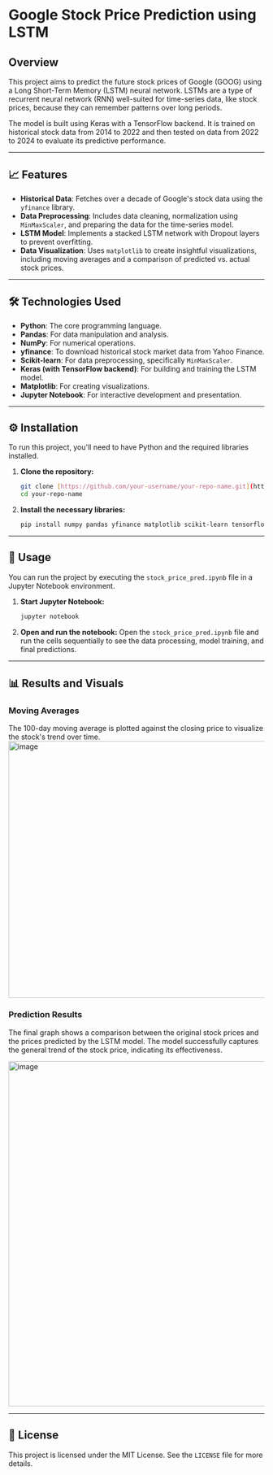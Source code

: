 # Google Stock Price Prediction using LSTM



## Overview

This project aims to predict the future stock prices of Google (GOOG) using a Long Short-Term Memory (LSTM) neural network. LSTMs are a type of recurrent neural network (RNN) well-suited for time-series data, like stock prices, because they can remember patterns over long periods.

The model is built using Keras with a TensorFlow backend. It is trained on historical stock data from 2014 to 2022 and then tested on data from 2022 to 2024 to evaluate its predictive performance.

---

## 📈 Features

-   **Historical Data**: Fetches over a decade of Google's stock data using the `yfinance` library.
-   **Data Preprocessing**: Includes data cleaning, normalization using `MinMaxScaler`, and preparing the data for the time-series model.
-   **LSTM Model**: Implements a stacked LSTM network with Dropout layers to prevent overfitting.
-   **Data Visualization**: Uses `matplotlib` to create insightful visualizations, including moving averages and a comparison of predicted vs. actual stock prices.

---

## 🛠️ Technologies Used

-   **Python**: The core programming language.
-   **Pandas**: For data manipulation and analysis.
-   **NumPy**: For numerical operations.
-   **yfinance**: To download historical stock market data from Yahoo Finance.
-   **Scikit-learn**: For data preprocessing, specifically `MinMaxScaler`.
-   **Keras (with TensorFlow backend)**: For building and training the LSTM model.
-   **Matplotlib**: For creating visualizations.
-   **Jupyter Notebook**: For interactive development and presentation.

---

## ⚙️ Installation

To run this project, you'll need to have Python and the required libraries installed.

1.  **Clone the repository:**
    ```bash
    git clone [https://github.com/your-username/your-repo-name.git](https://github.com/your-username/your-repo-name.git)
    cd your-repo-name
    ```

2.  **Install the necessary libraries:**
    ```bash
    pip install numpy pandas yfinance matplotlib scikit-learn tensorflow
    ```

---

## 🚀 Usage

You can run the project by executing the `stock_price_pred.ipynb` file in a Jupyter Notebook environment.

1.  **Start Jupyter Notebook:**
    ```bash
    jupyter notebook
    ```

2.  **Open and run the notebook:**
    Open the `stock_price_pred.ipynb` file and run the cells sequentially to see the data processing, model training, and final predictions.

---

## 📊 Results and Visuals

### Moving Averages

The 100-day moving average is plotted against the closing price to visualize the stock's trend over time.
<img width="676" height="505" alt="image" src="https://github.com/user-attachments/assets/4c5b06d2-93ba-4abd-b558-6908db82d165" />

### Prediction Results

The final graph shows a comparison between the original stock prices and the prices predicted by the LSTM model. The model successfully captures the general trend of the stock price, indicating its effectiveness.

<img width="850" height="679" alt="image" src="https://github.com/user-attachments/assets/34015782-e6b4-4b7d-9c2b-c9a304566363" />


---

## 📜 License

This project is licensed under the MIT License. See the `LICENSE` file for more details.
